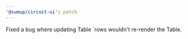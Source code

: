 ```yaml
---
'@sumup/circuit-ui': patch
---
```


Fixed a bug where updating Table `rows wouldn't re-render the Table.

